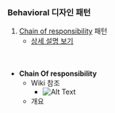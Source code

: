 ### Behavioral 디자인 패턴
1. <a href="#cor">Chain of responsibility</a> 패턴
    - <a href="https://github.com/hongjw1991/Java-DataStructure-Algorithm-DesignPattern/tree/master/design_pattern/behavioral/chainOfResponsibility">상세 설명 보기</a>
</br></br></br>
- <b id="cor">Chain Of responsibility</b>
    - Wiki 참조
        - ![Alt Text](./image/BuilderPatternExplain.png)
    - 개요